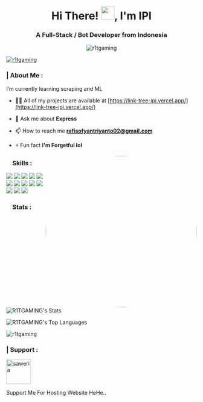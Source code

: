 <h1 align="center">Hi There! <img src = 'https://media.giphy.com/media/hvRJCLFzcasrR4ia7z/giphy.gif' width = '35'>, I'm IPI</h1>
<h3 align="center">A Full-Stack / Bot Developer from Indonesia</h3>
<p align="center"> <img src="https://komarev.com/ghpvc/?username=r1tgaming&label=Profile%20Views&color=ff00ff&style=flat" alt="r1tgaming" /> </p>
<p align="left"> <a href="https://github.com/ryo-ma/github-profile-trophy"><img src="https://github-profile-trophy.vercel.app/?username=r1tgaming" alt="r1tgaming" /></a> </p>

<div class="justify">
 <div>
  <h3 align = "left">| About Me :</h3> 
  <p align = "left">
I’m currently learning scraping and ML 

- 👨‍💻 All of my projects are available at [https://link-tree-ipi.vercel.app/](https://link-tree-ipi.vercel.app/)

- 💬 Ask me about **Express**

- 📫 How to reach me **rafisofyantriyanto02@gmail.com**

- ⚡ Fun fact **I'm Forgetful lol**
   </p>
 </div>
  <img align="right" src="https://64.media.tumblr.com/6d91460cb41dda517b4c977eb1412f41/36e54229f95d1078-8b/s500x750/611d8ba34e203a108eceace15c8bc8246165810f.gif" width="400" style="border-radius:200%"/>
</div>



 <h3 align="left"><img src="https://media2.giphy.com/media/QssGEmpkyEOhBCb7e1/giphy.gif?cid=ecf05e47a0n3gi1bfqntqmob8g9aid1oyj2wr3ds3mg700bl&rid=giphy.gif" width ="12"> Skills :</h3>
<p class="center">
 <img src="https://img.shields.io/badge/HTML5-E34F26?style=for-the-badge&logo=html5&logoColor=white"/>
 <img src="https://img.shields.io/badge/CSS3-1572B6?style=for-the-badge&logo=css3&logoColor=white"/>
 <img src="https://img.shields.io/badge/JavaScript-F7DF1E?style=for-the-badge&logo=javascript&logoColor=black"/>
 <img src="https://img.shields.io/badge/Node.js-43853D?style=for-the-badge&logo=node.js&logoColor=white"/>
 <img src="https://img.shields.io/badge/Express.js-404D59?style=for-the-badge"/>
 <img src="https://img.shields.io/badge/React-20232A?style=for-the-badge&logo=react&logoColor=61DAFB"/>
 <img src="https://img.shields.io/badge/Tailwind_CSS-38B2AC?style=for-the-badge&logo=tailwind-css&logoColor=white"/>
 <img src="https://img.shields.io/badge/Flask-000000?style=for-the-badge&logo=flask&logoColor=white"/>
 <img src="https://img.shields.io/badge/MongoDB-4EA94B?style=for-the-badge&logo=mongodb&logoColor=white"/>
 <img src="https://img.shields.io/badge/Amazon_AWS-232F3E?style=for-the-badge&logo=amazon-aws&logoColor=white"/>
 <img src="https://img.shields.io/badge/Debian-A81D33?style=for-the-badge&logo=debian&logoColor=white"/>
 <img src="https://img.shields.io/badge/GIT-E44C30?style=for-the-badge&logo=git&logoColor=white"/>
<img src="https://img.shields.io/badge/Python-14354C?style=for-the-badge&logo=python&logoColor=white"/>
</p>


<h3 align="left"><img src="https://media.giphy.com/media/iY8CRBdQXODJSCERIr/giphy.gif" width="12"> Stats : </h3>


![R1TGAMING's Stats](https://github-readme-stats.vercel.app/api?username=R1TGAMING&theme=dark&show_icons=true&hide_border=true&count_private=true)

![R1TGAMING's Top Languages](https://github-readme-stats.vercel.app/api/top-langs/?username=R1TGAMING&theme=dark&show_icons=true&hide_border=true&layout=compact)

<p><img align="center" src="https://github-readme-streak-stats.herokuapp.com/?user=r1tgaming&theme=dark" alt="r1tgaming" /></p>




<h3 align="left">| Support :</h3>
<a href = "https://saweria.co/RYTGAMING"><img src = "https://img.shields.io/badge/Saweria-FFAD00?style=for-the-badge&" width = "65" alt = "saweria"></a>
<br><p>Support Me For Hosting Website HeHe..</p>
